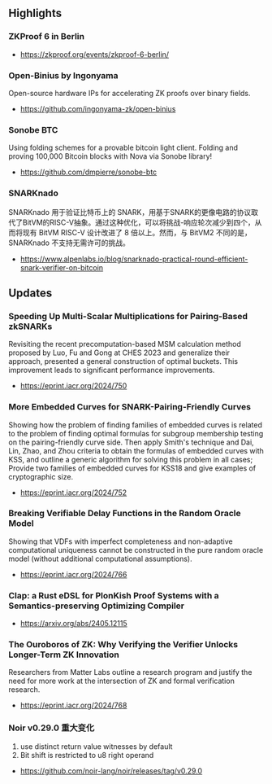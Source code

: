 ## Highlights

### ZKProof 6 in Berlin
- https://zkproof.org/events/zkproof-6-berlin/
### Open-Binius by Ingonyama
Open-source hardware IPs for accelerating ZK proofs over binary fields.
- https://github.com/ingonyama-zk/open-binius

### Sonobe BTC
Using folding schemes for a provable bitcoin light client. Folding and proving 100,000 Bitcoin blocks with Nova via Sonobe library!
- https://github.com/dmpierre/sonobe-btc

### SNARKnado
SNARKnado 用于验证比特币上的 SNARK，用基于SNARK的更像电路的协议取代了BitVM的RISC-V抽象。通过这种优化，可以将挑战-响应轮次减少到四个，从而将现有 BitVM RISC-V 设计改进了 8 倍以上。然而，与 BitVM2 不同的是，SNARKnado 不支持无需许可的挑战。
- https://www.alpenlabs.io/blog/snarknado-practical-round-efficient-snark-verifier-on-bitcoin

## Updates


### Speeding Up Multi-Scalar Multiplications for Pairing-Based zkSNARKs
Revisiting the recent precomputation-based MSM calculation method proposed by Luo, Fu and Gong at CHES 2023 and generalize their approach, presented a general construction of optimal buckets. This improvement leads to significant performance improvements.
- https://eprint.iacr.org/2024/750
### More Embedded Curves for SNARK-Pairing-Friendly Curves
Showing how the problem of finding families of embedded curves is related to the problem of finding optimal formulas for subgroup membership testing on the pairing-friendly curve side. Then apply Smith's technique and Dai, Lin, Zhao, and Zhou criteria to obtain the formulas of embedded curves with KSS, and outline a generic algorithm for solving this problem in all cases; Provide two families of embedded curves for KSS18 and give examples of cryptographic size. 
- https://eprint.iacr.org/2024/752
### Breaking Verifiable Delay Functions in the Random Oracle Model
Showing that VDFs with imperfect completeness and non-adaptive computational uniqueness cannot be constructed in the pure random oracle model (without additional computational assumptions).
- https://eprint.iacr.org/2024/766

### Clap: a Rust eDSL for PlonKish Proof Systems with a Semantics-preserving Optimizing Compiler
- https://arxiv.org/abs/2405.12115

### The Ouroboros of ZK: Why Verifying the Verifier Unlocks Longer-Term ZK Innovation
Researchers from Matter Labs outline a research program and justify the need for more work at the intersection of ZK and formal verification research.
- https://eprint.iacr.org/2024/768


### Noir v0.29.0 重大变化
1. use distinct return value witnesses by default 
2. Bit shift is restricted to u8 right operand
- https://github.com/noir-lang/noir/releases/tag/v0.29.0
